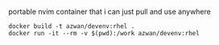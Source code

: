 portable nvim container that i can just pull and use anywhere

    docker build -t azwan/devenv:rhel .
    docker run -it --rm -v $(pwd):/work azwan/devenv:rhel

